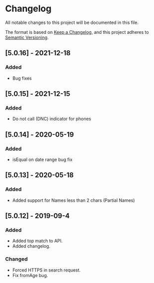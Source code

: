 # Changelog
All notable changes to this project will be documented in this file.

The format is based on [Keep a Changelog](https://keepachangelog.com/en/1.0.0/),
and this project adheres to [Semantic Versioning](https://semver.org/spec/v2.0.0.html).


## [5.0.16] - 2021-12-18
### Added
- Bug fixes

## [5.0.15] - 2021-12-15
### Added
- Do not call (DNC) indicator for phones

## [5.0.14] - 2020-05-19
### Added
- isEqual on date range bug fix


## [5.0.13] - 2020-05-18
### Added
- Added support for Names less than 2 chars (Partial Names)

## [5.0.12] - 2019-09-4
### Added
- Added top match to API.
- Added changelog.

### Changed
- Forced HTTPS in search request.
- Fix fromAge bug.
